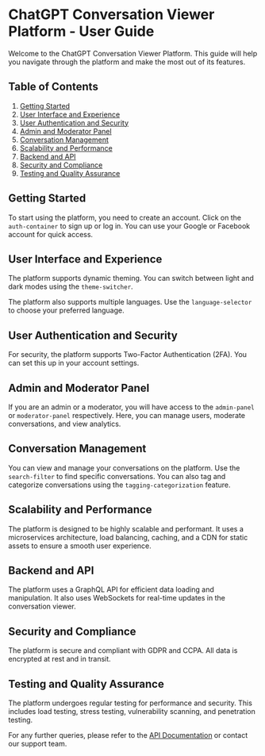 # ChatGPT Conversation Viewer Platform - User Guide

Welcome to the ChatGPT Conversation Viewer Platform. This guide will help you navigate through the platform and make the most out of its features.

## Table of Contents

1. [Getting Started](#getting-started)
2. [User Interface and Experience](#user-interface-and-experience)
3. [User Authentication and Security](#user-authentication-and-security)
4. [Admin and Moderator Panel](#admin-and-moderator-panel)
5. [Conversation Management](#conversation-management)
6. [Scalability and Performance](#scalability-and-performance)
7. [Backend and API](#backend-and-api)
8. [Security and Compliance](#security-and-compliance)
9. [Testing and Quality Assurance](#testing-and-quality-assurance)

## Getting Started

To start using the platform, you need to create an account. Click on the `auth-container` to sign up or log in. You can use your Google or Facebook account for quick access.

## User Interface and Experience

The platform supports dynamic theming. You can switch between light and dark modes using the `theme-switcher`. 

The platform also supports multiple languages. Use the `language-selector` to choose your preferred language.

## User Authentication and Security

For security, the platform supports Two-Factor Authentication (2FA). You can set this up in your account settings.

## Admin and Moderator Panel

If you are an admin or a moderator, you will have access to the `admin-panel` or `moderator-panel` respectively. Here, you can manage users, moderate conversations, and view analytics.

## Conversation Management

You can view and manage your conversations on the platform. Use the `search-filter` to find specific conversations. You can also tag and categorize conversations using the `tagging-categorization` feature.

## Scalability and Performance

The platform is designed to be highly scalable and performant. It uses a microservices architecture, load balancing, caching, and a CDN for static assets to ensure a smooth user experience.

## Backend and API

The platform uses a GraphQL API for efficient data loading and manipulation. It also uses WebSockets for real-time updates in the conversation viewer.

## Security and Compliance

The platform is secure and compliant with GDPR and CCPA. All data is encrypted at rest and in transit.

## Testing and Quality Assurance

The platform undergoes regular testing for performance and security. This includes load testing, stress testing, vulnerability scanning, and penetration testing.

For any further queries, please refer to the [API Documentation](./apiGuide.md) or contact our support team.